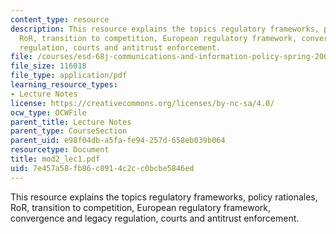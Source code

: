 ```yaml
---
content_type: resource
description: This resource explains the topics regulatory frameworks, policy rationales,
  RoR, transition to competition, European regulatory framework, convergence and legacy
  regulation, courts and antitrust enforcement.
file: /courses/esd-68j-communications-and-information-policy-spring-2006/7e457a58fb86c8914c2cc0bcbe5846ed_mod2_lec1.pdf
file_size: 116018
file_type: application/pdf
learning_resource_types:
- Lecture Notes
license: https://creativecommons.org/licenses/by-nc-sa/4.0/
ocw_type: OCWFile
parent_title: Lecture Notes
parent_type: CourseSection
parent_uid: e98f04db-a5fa-fe94-257d-658eb039b064
resourcetype: Document
title: mod2_lec1.pdf
uid: 7e457a58-fb86-c891-4c2c-c0bcbe5846ed
---
```

This resource explains the topics regulatory frameworks, policy rationales, RoR, transition to competition, European regulatory framework, convergence and legacy regulation, courts and antitrust enforcement.